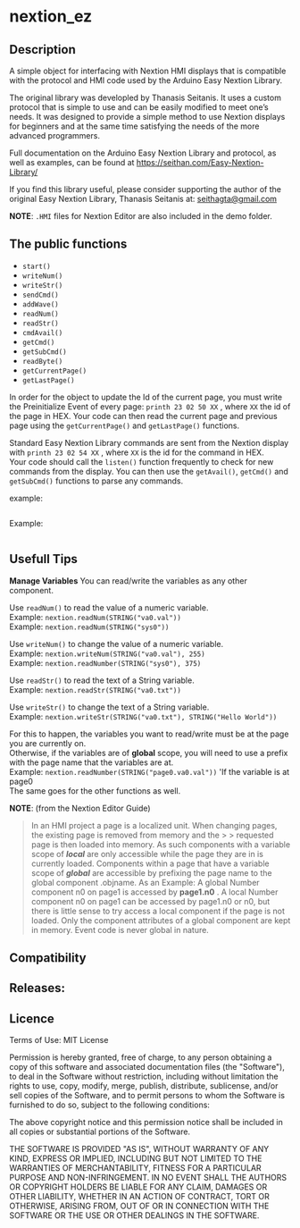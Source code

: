   

# nextion_ez 

## Description

A simple object for interfacing with Nextion HMI displays that is compatible with the protocol and HMI code used by the Arduino Easy Nextion Library. 

The original library was developled by Thanasis Seitanis.  It uses a custom protocol that is simple to use and can be easily modified to meet one’s needs.
It was designed to provide a simple method to use Nextion displays for beginners and at the same time satisfying the needs of the more advanced programmers.

Full documentation on the Arduino Easy Nextion Library and protocol, as well as examples, can be found at https://seithan.com/Easy-Nextion-Library/

If you find this library useful, please consider supporting the author of the original Easy Nextion Library, Thanasis Seitanis at: [seithagta@gmail.com](https://paypal.me/seithan)

**NOTE**: `.HMI` files for Nextion Editor are also included in the demo folder.

## The public functions
- `start()`
- `writeNum()`
- `writeStr()`
- `sendCmd()`
- `addWave()`
- `readNum()`
- `readStr()` 
- `cmdAvail()`
- `getCmd()`
- `getSubCmd()`
- `readByte()`
- `getCurrentPage()`
- `getLastPage()`

In order for the object to update the Id of the current page, you must write the Preinitialize Event of every page: `printh 23 02 50 XX` , where `XX` the id of the page in HEX.
Your code can then read the current page and previous page using the `getCurrentPage()` and `getLastPage()` functions.

Standard Easy Nextion Library commands are sent from the Nextion display with `printh 23 02 54 XX` , where `XX` is the id for the command in HEX.  
Your code should call the `listen()` function frequently to check for new commands from the display.  You can then use the `getAvail()`, `getCmd()` and `getSubCmd()` functions to parse any commands.

example:
```

```

Example:
```

```


##  Usefull Tips

**Manage Variables**
You can read/write the variables as any other component.

Use `readNum()` to read the value of a numeric variable.  
Example: `nextion.readNum(STRING("va0.val"))`  
Example: `nextion.readNum(STRING("sys0"))`

Use `writeNum()` to change the value of a numeric variable.  
Example: `nextion.writeNum(STRING("va0.val"), 255)`  
Example: `nextion.readNumber(STRING("sys0"), 375)`

Use `readStr()` to read the text of a String variable.  
Example: `nextion.readStr(STRING("va0.txt"))`

Use `writeStr()` to change the text of a String variable.  
Example: `nextion.writeStr(STRING("va0.txt"), STRING("Hello World"))`

For this to happen, the variables you want to read/write must be at the page you are currently on.  
Otherwise, if the variables are of **global** scope, you will need to use a prefix with the page name that the variables are at.  
Example: `nextion.readNumber(STRING("page0.va0.val"))`   'If the variable is at page0  
The same goes for the other functions as well.

**NOTE**: (from the Nextion Editor Guide)
> In an HMI project a page is a localized unit. When changing pages, the existing page is removed from memory and the > > requested page is then loaded into memory. As such components with a variable scope of _**local**_ are only accessible while the page they are in is currently loaded. Components within a page that have a variable scope of _**global**_ are accessible by prefixing the page name to the global component .objname.
As an Example:
 A global Number component n0 on page1 is accessed by **page1.n0** . 
A local Number component n0 on page1 can be accessed by page1.n0 or n0, but there is little sense to try access a local component if the page is not loaded. Only the component attributes of a global component are kept in memory. Event code is never global in nature.


## Compatibility


## Releases:


## Licence 

  Terms of Use: MIT License

  Permission is hereby granted, free of charge, to any person obtaining a copy of this
  software and associated documentation files (the "Software"), to deal in the Software
  without restriction, including without limitation the rights to use, copy, modify,
  merge, publish, distribute, sublicense, and/or sell copies of the Software, and to
  permit persons to whom the Software is furnished to do so, subject to the following
  conditions:

  The above copyright notice and this permission notice shall be included in all copies
  or substantial portions of the Software.

  THE SOFTWARE IS PROVIDED "AS IS", WITHOUT WARRANTY OF ANY KIND, EXPRESS OR IMPLIED,
  INCLUDING BUT NOT LIMITED TO THE WARRANTIES OF MERCHANTABILITY, FITNESS FOR A
  PARTICULAR PURPOSE AND NON-INFRINGEMENT. IN NO EVENT SHALL THE AUTHORS OR COPYRIGHT
  HOLDERS BE LIABLE FOR ANY CLAIM, DAMAGES OR OTHER LIABILITY, WHETHER IN AN ACTION OF
  CONTRACT, TORT OR OTHERWISE, ARISING FROM, OUT OF OR IN CONNECTION WITH THE SOFTWARE
  OR THE USE OR OTHER DEALINGS IN THE SOFTWARE.
